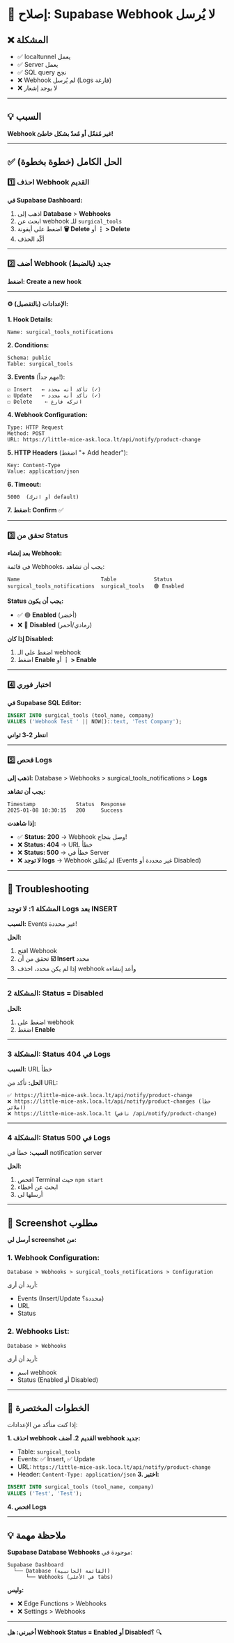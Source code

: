 # 🔧 إصلاح: Supabase Webhook لا يُرسل

## ❌ المشكلة

- ✅ localtunnel يعمل
- ✅ Server يعمل
- ✅ SQL query نجح
- ❌ Webhook لم يُرسل (Logs فارغة)
- ❌ لا يوجد إشعار

---

## 💡 السبب

**Webhook غير مُفعّل أو مُعدّ بشكل خاطئ!**

---

## ✅ الحل الكامل (خطوة بخطوة)

### 1️⃣ احذف Webhook القديم

**في Supabase Dashboard:**

1. اذهب إلى **Database** > **Webhooks**
2. ابحث عن webhook للـ `surgical_tools`
3. اضغط على أيقونة **🗑️ Delete** أو **⋮ > Delete**
4. أكّد الحذف

---

### 2️⃣ أضف Webhook جديد (بالضبط)

**اضغط: Create a new hook**

---

#### ⚙️ الإعدادات (بالتفصيل):

**1. Hook Details:**
```
Name: surgical_tools_notifications
```

**2. Conditions:**
```
Schema: public
Table: surgical_tools
```

**3. Events** (مهم جداً!):
```
☑️ Insert   ← تأكد أنه محدد (✓)
☑️ Update   ← تأكد أنه محدد (✓)
☐ Delete    ← اتركه فارغ
```

**4. Webhook Configuration:**
```
Type: HTTP Request
Method: POST
URL: https://little-mice-ask.loca.lt/api/notify/product-change
```

**5. HTTP Headers** (اضغط "+ Add header"):
```
Key: Content-Type
Value: application/json
```

**6. Timeout:**
```
5000  (أو اترك default)
```

**7. اضغط: Confirm** ✅

---

### 3️⃣ تحقق من Status

**بعد إنشاء Webhook:**

في قائمة Webhooks، يجب أن تشاهد:

```
Name                          Table            Status
surgical_tools_notifications  surgical_tools   🟢 Enabled
```

**Status يجب أن يكون:**
- ✅ 🟢 **Enabled** (أخضر)
- ❌ 🔴 **Disabled** (رمادي/أحمر)

**إذا كان Disabled:**
1. اضغط على الـ webhook
2. اضغط **Enable** أو **⋮ > Enable**

---

### 4️⃣ اختبار فوري

**في Supabase SQL Editor:**

```sql
INSERT INTO surgical_tools (tool_name, company)
VALUES ('Webhook Test ' || NOW()::text, 'Test Company');
```

**انتظر 2-3 ثواني**

---

### 5️⃣ فحص Logs

**اذهب إلى:**
Database > Webhooks > surgical_tools_notifications > **Logs**

**يجب أن تشاهد:**
```
Timestamp             Status  Response
2025-01-08 10:30:15   200     Success
```

**إذا شاهدت:**
- ✅ **Status: 200** → Webhook وصل بنجاح!
- ❌ **Status: 404** → URL خطأ
- ❌ **Status: 500** → خطأ في Server
- ❌ **لا توجد logs** → Webhook لم يُطلق (Events غير محددة أو Disabled)

---

## 🐛 Troubleshooting

### المشكلة 1: لا توجد Logs بعد INSERT

**السبب:** Events غير محددة!

**الحل:**
1. افتح Webhook
2. تحقق من أن **☑️ Insert** محدد
3. إذا لم يكن محدد، احذف webhook وأعد إنشاءه

---

### المشكلة 2: Status = Disabled

**الحل:**
1. اضغط على webhook
2. اضغط **Enable**

---

### المشكلة 3: Status 404 في Logs

**السبب:** URL خطأ

**الحل:** تأكد من URL:
```
✅ https://little-mice-ask.loca.lt/api/notify/product-change
❌ https://little-mice-ask.loca.lt/api/notify/product-changes (خطأ املائي)
❌ https://little-mice-ask.loca.lt (ناقص /api/notify/product-change)
```

---

### المشكلة 4: Status 500 في Logs

**السبب:** خطأ في notification server

**الحل:**
1. افحص Terminal حيث `npm start`
2. ابحث عن أخطاء
3. أرسلها لي

---

## 📸 Screenshot مطلوب

**أرسل لي screenshot من:**

### 1. Webhook Configuration:
```
Database > Webhooks > surgical_tools_notifications > Configuration
```

أريد أن أرى:
- Events (Insert/Update محددة؟)
- URL
- Status

### 2. Webhooks List:
```
Database > Webhooks
```

أريد أن أرى:
- اسم webhook
- Status (Enabled أو Disabled)

---

## 🎯 الخطوات المختصرة

إذا كنت متأكد من الإعدادات:

**1. احذف webhook القديم**
**2. أضف webhook جديد:**
   - Table: `surgical_tools`
   - Events: ✅ Insert, ✅ Update
   - URL: `https://little-mice-ask.loca.lt/api/notify/product-change`
   - Header: `Content-Type: application/json`
**3. اختبر:**
   ```sql
   INSERT INTO surgical_tools (tool_name, company)
   VALUES ('Test', 'Test');
   ```
**4. افحص Logs**

---

## 💡 ملاحظة مهمة

**Supabase Database Webhooks** موجودة في:
```
Supabase Dashboard
  └── Database (القائمة الجانبية)
      └── Webhooks (في الأعلى tabs)
```

**وليس:**
- ❌ Edge Functions > Webhooks
- ❌ Settings > Webhooks

---

**أخبرني: هل Webhook Status = Enabled أو Disabled؟** 🔍
